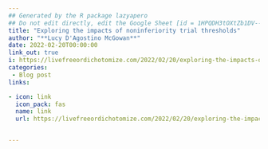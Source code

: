 ```yaml
---
## Generated by the R package lazyapero
## Do not edit directly, edit the Google Sheet [id = 1HPQDH3tOXtZb1DV--8wR9CKAzUz5aywWc2vM3OQ5SrU]
title: "Exploring the impacts of noninferiority trial thresholds"
author: "**Lucy D'Agostino McGowan**"
date: 2022-02-20T00:00:00
link_out: true
i: https://livefreeordichotomize.com/2022/02/20/exploring-the-impacts-of-noninferiority-trial-thresholds/
categories:
 - Blog post
links:

- icon: link
  icon_pack: fas
  name: link
  url: https://livefreeordichotomize.com/2022/02/20/exploring-the-impacts-of-noninferiority-trial-thresholds/


---
```





